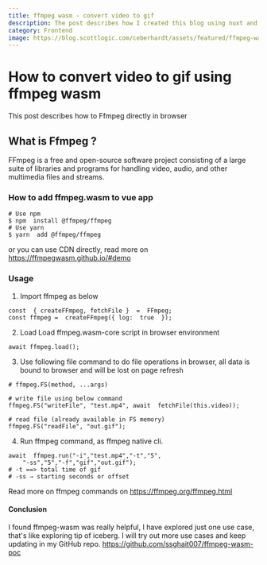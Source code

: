 ```yaml
---
title: ffmpeg wasm - convert video to gif
description: The post describes how I created this blog using nuxt and tailwind css. 
category: Frontend
image: https://blog.scottlogic.com/ceberhardt/assets/featured/ffmpeg-wasm.png
---
```




# How to convert video to gif using ffmpeg wasm

This post describes how to Ffmpeg directly in browser

## What is Ffmpeg ?
FFmpeg is a free and open-source software project consisting of a large suite of libraries and programs for handling video, audio, and other multimedia files and streams.

### How to add ffmpeg.wasm to vue app

```
# Use npm
$ npm  install @ffmpeg/ffmpeg
# Use yarn
$ yarn  add @ffmpeg/ffmpeg
```
or you can use CDN directly, read more on https://ffmpegwasm.github.io/#demo 
### Usage
1. Import ffmpeg as below
```
const  { createFFmpeg, fetchFile }  =  FFmpeg;
const ffmpeg =  createFFmpeg({ log:  true  });
  ```
2. Load Load ffmpeg.wasm-core script in browser environment
```
await ffmpeg.load();
```
3. Use following file command to do file operations in browser, all data is bound to browser and will be lost on page refresh
```
# ffmpeg.FS(method, ...args)

# write file using below command
ffmpeg.FS("writeFile", "test.mp4", await  fetchFile(this.video));

# read file (already available in FS memory)  
ffmpeg.FS("readFile", "out.gif");
```
4. Run ffmpeg command, as ffmpeg native cli.
```
await  ffmpeg.run("-i","test.mp4","-t","5",
	"-ss","5","-f","gif","out.gif");
# -t ==> total time of gif
# -ss ⇒ starting seconds or offset  
```
Read more on ffmpeg commands on https://ffmpeg.org/ffmpeg.html

#### Conclusion
I found ffmpeg-wasm was really helpful, I have explored just one use case, that's like exploring tip of iceberg.
I will try out more use cases and keep updating in my GitHub repo.
https://github.com/ssghait007/ffmpeg-wasm-poc




